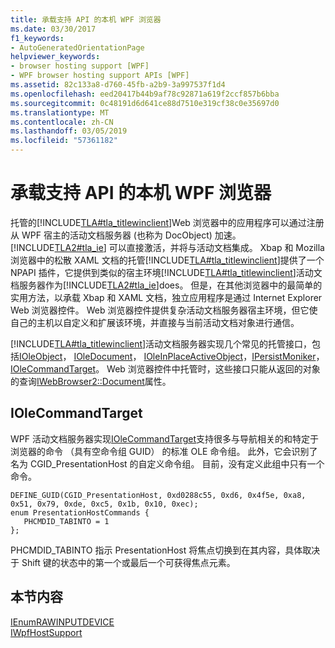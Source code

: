 ```yaml
---
title: 承载支持 API 的本机 WPF 浏览器
ms.date: 03/30/2017
f1_keywords:
- AutoGeneratedOrientationPage
helpviewer_keywords:
- browser hosting support [WPF]
- WPF browser hosting support APIs [WPF]
ms.assetid: 82c133a8-d760-45fb-a2b9-3a997537f1d4
ms.openlocfilehash: eed20417b44b9af78c92871a619f2ccf857b6bba
ms.sourcegitcommit: 0c48191d6d641ce88d7510e319cf38c0e35697d0
ms.translationtype: MT
ms.contentlocale: zh-CN
ms.lasthandoff: 03/05/2019
ms.locfileid: "57361182"
---
```

# <a name="native-wpf-browser-hosting-support-apis"></a>承载支持 API 的本机 WPF 浏览器
托管的[!INCLUDE[TLA#tla_titlewinclient](../../../../includes/tlasharptla-titlewinclient-md.md)]Web 浏览器中的应用程序可以通过注册从 WPF 宿主的活动文档服务器 (也称为 DocObject) 加速。 [!INCLUDE[TLA2#tla_ie](../../../../includes/tla2sharptla-ie-md.md)] 可以直接激活，并将与活动文档集成。 Xbap 和 Mozilla 浏览器中的松散 XAML 文档的托管[!INCLUDE[TLA#tla_titlewinclient](../../../../includes/tlasharptla-titlewinclient-md.md)]提供了一个 NPAPI 插件，它提供到类似的宿主环境[!INCLUDE[TLA#tla_titlewinclient](../../../../includes/tlasharptla-titlewinclient-md.md)]活动文档服务器作为[!INCLUDE[TLA2#tla_ie](../../../../includes/tla2sharptla-ie-md.md)]does。 但是，在其他浏览器中的最简单的实用方法，以承载 Xbap 和 XAML 文档，独立应用程序是通过 Internet Explorer Web 浏览器控件。 Web 浏览器控件提供复杂活动文档服务器宿主环境，但它使自己的主机以自定义和扩展该环境，并直接与当前活动文档对象进行通信。  
  
 [!INCLUDE[TLA#tla_titlewinclient](../../../../includes/tlasharptla-titlewinclient-md.md)]活动文档服务器实现几个常见的托管接口，包括[IOleObject](https://go.microsoft.com/fwlink/?LinkId=162049)， [IOleDocument](https://go.microsoft.com/fwlink/?LinkId=162050)， [IOleInPlaceActiveObject](https://go.microsoft.com/fwlink/?LinkId=162051)，[IPersistMoniker](https://go.microsoft.com/fwlink/?LinkId=162045)， [IOleCommandTarget](https://go.microsoft.com/fwlink/?LinkId=162047)。 Web 浏览器控件中托管时，这些接口只能从返回的对象的查询[IWebBrowser2::Document](https://go.microsoft.com/fwlink/?LinkId=162048)属性。  
  
## <a name="iolecommandtarget"></a>IOleCommandTarget  
 WPF 活动文档服务器实现[IOleCommandTarget](https://go.microsoft.com/fwlink/?LinkId=162047)支持很多与导航相关的和特定于浏览器的命令 （具有空命令组 GUID） 的标准 OLE 命令组。 此外，它会识别了名为 CGID_PresentationHost 的自定义命令组。 目前，没有定义此组中只有一个命令。  
  
```  
DEFINE_GUID(CGID_PresentationHost, 0xd0288c55, 0xd6, 0x4f5e, 0xa8, 0x51, 0x79, 0xde, 0xc5, 0x1b, 0x10, 0xec);  
enum PresentationHostCommands {   
   PHCMDID_TABINTO = 1   
};  
```  
  
 PHCMDID_TABINTO 指示 PresentationHost 将焦点切换到在其内容，具体取决于 Shift 键的状态中的第一个或最后一个可获得焦点元素。  
  
## <a name="in-this-section"></a>本节内容  
 [IEnumRAWINPUTDEVICE](ienumrawinputdevice.md)  
 [IWpfHostSupport](iwpfhostsupport.md)
